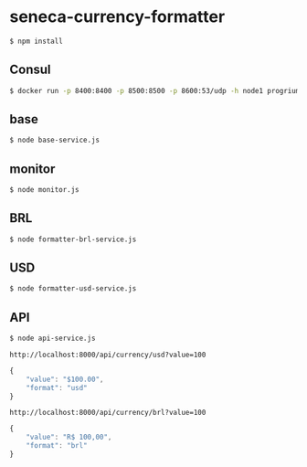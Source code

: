 # seneca-currency-formatter

```sh
$ npm install
```

## Consul

```sh
$ docker run -p 8400:8400 -p 8500:8500 -p 8600:53/udp -h node1 progrium/consul -server -bootstrap
```

## base

```sh
$ node base-service.js
```

## monitor

```sh
$ node monitor.js
```

## BRL

```sh
$ node formatter-brl-service.js
```

## USD

```sh
$ node formatter-usd-service.js
```

## API

```sh
$ node api-service.js
```

`http://localhost:8000/api/currency/usd?value=100`

```javascript
{
    "value": "$100.00",
    "format": "usd"
}
```

`http://localhost:8000/api/currency/brl?value=100`

```javascript
{
    "value": "R$ 100,00",
    "format": "brl"
}
```
